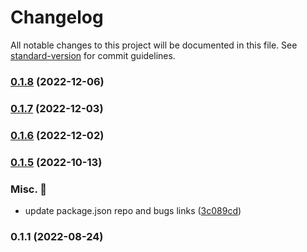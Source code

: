 # Changelog

All notable changes to this project will be documented in this file. See [standard-version](https://github.com/conventional-changelog/standard-version) for commit guidelines.

### [0.1.8](https://github.com/carbon-design-system/carbon-platform/compare/eslint-plugin-carbon-platform@0.1.7...eslint-plugin-carbon-platform@0.1.8) (2022-12-06)

### [0.1.7](https://github.com/carbon-design-system/carbon-platform/compare/eslint-plugin-carbon-platform@0.1.6...eslint-plugin-carbon-platform@0.1.7) (2022-12-03)

### [0.1.6](https://github.com/carbon-design-system/carbon-platform/compare/eslint-plugin-carbon-platform@0.1.5...eslint-plugin-carbon-platform@0.1.6) (2022-12-02)

### [0.1.5](https://github.com/carbon-design-system/carbon-platform/compare/eslint-plugin-carbon-platform@0.1.1...eslint-plugin-carbon-platform@0.1.5) (2022-10-13)


### Misc. 🔮

* update package.json repo and bugs links ([3c089cd](https://github.com/carbon-design-system/carbon-platform/commit/3c089cdde1ddde2a3b9f750680755c4253bfcae2))

### 0.1.1 (2022-08-24)
